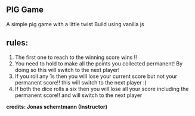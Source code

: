 ## PIG Game

A simple pig game with a little twist
Build using vanilla js

## rules:

1. The first one to reach to the winning score wins !!
2. You need to hold to make all the points you collected permanent! By doing so this will switch to the next player!
3. If you roll any 1s then you will lose your current score but not your permanent score!! this will switch to the next player :)
4. If both the dice rolls a six then you will lose all your score including the permanent score!! and will switch to the next player

**credits: Jonas schemtmann (Instructor)**
